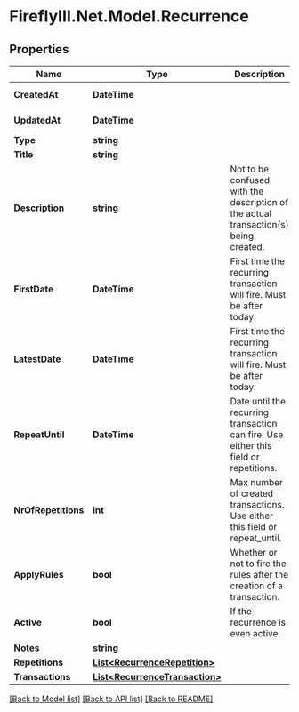 # FireflyIII.Net.Model.Recurrence
## Properties

Name | Type | Description | Notes
------------ | ------------- | ------------- | -------------
**CreatedAt** | **DateTime** |  | [optional] [readonly] 
**UpdatedAt** | **DateTime** |  | [optional] [readonly] 
**Type** | **string** |  | 
**Title** | **string** |  | 
**Description** | **string** | Not to be confused with the description of the actual transaction(s) being created. | [optional] 
**FirstDate** | **DateTime** | First time the recurring transaction will fire. Must be after today. | 
**LatestDate** | **DateTime** | First time the recurring transaction will fire. Must be after today. | [optional] 
**RepeatUntil** | **DateTime** | Date until the recurring transaction can fire. Use either this field or repetitions. | [optional] 
**NrOfRepetitions** | **int** | Max number of created transactions. Use either this field or repeat_until. | [optional] 
**ApplyRules** | **bool** | Whether or not to fire the rules after the creation of a transaction. | [optional] 
**Active** | **bool** | If the recurrence is even active. | [optional] 
**Notes** | **string** |  | [optional] 
**Repetitions** | [**List&lt;RecurrenceRepetition&gt;**](RecurrenceRepetition.md) |  | [optional] 
**Transactions** | [**List&lt;RecurrenceTransaction&gt;**](RecurrenceTransaction.md) |  | [optional] 

[[Back to Model list]](../README.md#documentation-for-models) [[Back to API list]](../README.md#documentation-for-api-endpoints) [[Back to README]](../README.md)

